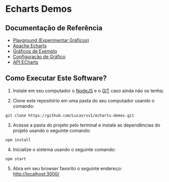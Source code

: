 # Echarts Demos

## Documentação de Referência

- [Playground (Experimentar Gráficos)](https://echarts.apache.org/examples/en/editor.html?c=line-simple)
- [Apache Echarts](https://echarts.apache.org/en/index.html)
- [Gráficos de Exemplo](https://echarts.apache.org/examples/en/index.html)
- [Configuração de Gráfico](https://echarts.apache.org/en/option.html#title)
- [API ECharts](https://echarts.apache.org/en/api.html#echarts)

## Como Executar Este Software?

1) Instale em seu computador o [NodeJS](https://nodejs.org/en/download/) e o [GIT](https://git-scm.com/downloads) caso ainda não os tenha;

2) Clone este repositório em uma pasta do seu computador usando o comando:
```shellscript
git clone https://github.com/Lucasrsv1/echarts-demos.git
```

3) Acesse a pasta do projeto pelo terminal e instale as dependências do projeto usando o seguinte comando:
```shellscript
npm install
```

4) Inicialize o sistema usando o seguinte comando:
```shellscript
npm start
```

5) Abra em seu browser favorito o seguinte endereço: [http://localhost:3000/](http://localhost:3000/)
